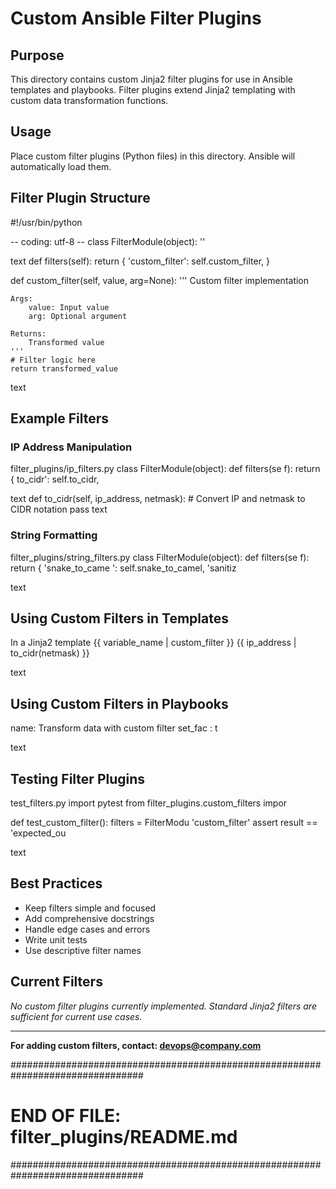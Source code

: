 # Custom Ansible Filter Plugins

## Purpose

This directory contains custom Jinja2 filter plugins for use in Ansible templates and playbooks. Filter plugins extend Jinja2 templating with custom data transformation functions.

## Usage

Place custom filter plugins (Python files) in this directory. Ansible will automatically load them.

## Filter Plugin Structure

#!/usr/bin/python

-- coding: utf-8 --
class FilterModule(object):
''

text
def filters(self):
    return {
        'custom_filter': self.custom_filter,
    }

def custom_filter(self, value, arg=None):
    '''
    Custom filter implementation
    
    Args:
        value: Input value
        arg: Optional argument
        
    Returns:
        Transformed value
    '''
    # Filter logic here
    return transformed_value
text

## Example Filters

### IP Address Manipulation

filter_plugins/ip_filters.py
class FilterModule(object):
def filters(se
f):
return {
to_cidr': self.to_cidr,

text
def to_cidr(self, ip_address, netmask):
    # Convert IP and netmask to CIDR notation
    pass
text

### String Formatting

filter_plugins/string_filters.py
class FilterModule(object):
def filters(se
f):
return { 'snake_to_came
': self.snake_to_camel, 'sanitiz

text

## Using Custom Filters in Templates

In a Jinja2 template
{{ variable_name | custom_filter }}
{{ ip_address | to_cidr(netmask) }}

text

## Using Custom Filters in Playbooks

name: Transform data with custom filter
set_fac
: t

text

## Testing Filter Plugins

test_filters.py
import pytest
from filter_plugins.custom_filters impor

def test_custom_filter():
filters = FilterModu
'custom_filter'
assert result == 'expected_ou

text

## Best Practices

- Keep filters simple and focused
- Add comprehensive docstrings
- Handle edge cases and errors
- Write unit tests
- Use descriptive filter names

## Current Filters

*No custom filter plugins currently implemented. Standard Jinja2 filters are sufficient for current use cases.*

---

**For adding custom filters, contact: devops@company.com**

################################################################################
# END OF FILE: filter_plugins/README.md
################################################################################